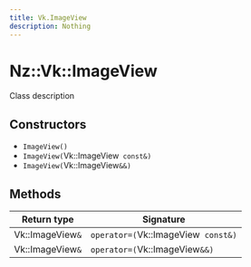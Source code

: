 ```yaml
---
title: Vk.ImageView
description: Nothing
---
```


# Nz::Vk::ImageView

Class description

## Constructors

- `ImageView()`
- `ImageView(`Vk::ImageView` const&)`
- `ImageView(`Vk::ImageView`&&)`

## Methods

| Return type | Signature |
| ----------- | --------- |
| Vk::ImageView`&` | `operator=(`Vk::ImageView` const&)` |
| Vk::ImageView`&` | `operator=(`Vk::ImageView`&&)` |
